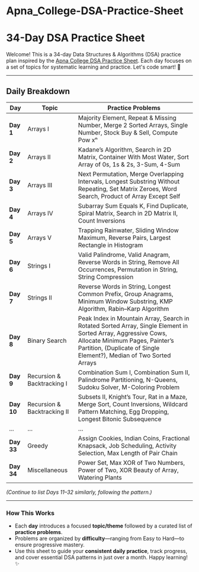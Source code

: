 # Apna_College-DSA-Practice-Sheet

# 34-Day DSA Practice Sheet

Welcome! This is a 34-day Data Structures & Algorithms (DSA) practice plan inspired by the [Apna College DSA Practice Sheet](https://www.apnacollege.in/dsa-practice-qs). Each day focuses on a set of topics for systematic learning and practice. Let's code smart! 🚀

---

##  Daily Breakdown

| Day | Topic | Practice Problems |
|-----|-------|-------------------|
| **Day 1**  | Arrays I | Majority Element, Repeat & Missing Number, Merge 2 Sorted Arrays, Single Number, Stock Buy & Sell, Compute Pow xⁿ |
| **Day 2**  | Arrays II | Kadane’s Algorithm, Search in 2D Matrix, Container With Most Water, Sort Array of 0s, 1s & 2s, 3-Sum, 4-Sum |
| **Day 3**  | Arrays III | Next Permutation, Merge Overlapping Intervals, Longest Substring Without Repeating, Set Matrix Zeroes, Word Search, Product of Array Except Self |
| **Day 4**  | Arrays IV | Subarray Sum Equals K, Find Duplicate, Spiral Matrix, Search in 2D Matrix II, Count Inversions |
| **Day 5**  | Arrays V | Trapping Rainwater, Sliding Window Maximum, Reverse Pairs, Largest Rectangle in Histogram |
| **Day 6**  | Strings I | Valid Palindrome, Valid Anagram, Reverse Words in String, Remove All Occurrences, Permutation in String, String Compression |
| **Day 7**  | Strings II | Reverse Words in String, Longest Common Prefix, Group Anagrams, Minimum Window Substring, KMP Algorithm, Rabin–Karp Algorithm |
| **Day 8**  | Binary Search | Peak Index in Mountain Array, Search in Rotated Sorted Array, Single Element in Sorted Array, Aggressive Cows, Allocate Minimum Pages, Painter’s Partition, (Duplicate of Single Element?), Median of Two Sorted Arrays |
| **Day 9**  | Recursion & Backtracking I | Combination Sum I, Combination Sum II, Palindrome Partitioning, N-Queens, Sudoku Solver, M-Coloring Problem |
| **Day 10** | Recursion & Backtracking II | Subsets II, Knight’s Tour, Rat in a Maze, Merge Sort, Count Inversions, Wildcard Pattern Matching, Egg Dropping, Longest Bitonic Subsequence |
| ...        | …     | … |
| **Day 33** | Greedy | Assign Cookies, Indian Coins, Fractional Knapsack, Job Scheduling, Activity Selection, Max Length of Pair Chain |
| **Day 34** | Miscellaneous | Power Set, Max XOR of Two Numbers, Power of Two, XOR Beauty of Array, Watering Plants |

*(Continue to list Days 11–32 similarly, following the pattern.)*

---

###  How This Works

- Each **day** introduces a focused **topic/theme** followed by a curated list of **practice problems**.
- Problems are organized by **difficulty**—ranging from Easy to Hard—to ensure progressive mastery.
- Use this sheet to guide your **consistent daily practice**, track progress, and cover essential DSA patterns in just over a month. Happy learning! ✨
